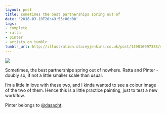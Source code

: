 ```yaml
---
layout: post
title: sometimes the best partnerships spring out of
date: '2016-03-10T20:49:55+00:00'
tags:
- complete
- ratta
- pinter
- artists on tumblr
tumblr_url: http://illustration.staceyjenkins.co.uk/post/140816097383/sometimes-the-best-partnerships-spring-out-of
---
```

 ![](/tumblr_files/tumblr_o3ucj7KQlM1v28ub8o1_1280.png)  

Sometimes, the best partnerships spring out of nowhere. Ratta and Pinter - doubly so, if not a little smaller scale than usual.

I’m a little in love with these two, and I kinda wanted to see a colour image of the two of them. Hence this is a little practice painting, just to test a new workflow.

Pinter belongs to [@dasacht](https://tmblr.co/mdhzzcAzF2ih8DLt2wscbbQ).

